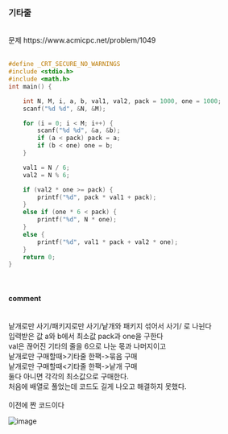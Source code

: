 ### 기타줄

<br>
문제 https://www.acmicpc.net/problem/1049
<br>
<br>


```C
#define _CRT_SECURE_NO_WARNINGS
#include <stdio.h>
#include <math.h>
int main() {

	int N, M, i, a, b, val1, val2, pack = 1000, one = 1000;
	scanf("%d %d", &N, &M);

	for (i = 0; i < M; i++) {
		scanf("%d %d", &a, &b);
		if (a < pack) pack = a;
		if (b < one) one = b;
	}

	val1 = N / 6;
	val2 = N % 6;

	if (val2 * one >= pack) {
		printf("%d", pack * val1 + pack);
	}
	else if (one * 6 < pack) {
		printf("%d", N * one);
	}
	else {
		printf("%d", val1 * pack + val2 * one);
	}
	return 0;
}
```

<br>

####  comment
<br>
낱개로만 사기/패키지로만 사기/낱개와 패키지 섞어서 사기/ 로 나뉜다<br>
입력받은 값 a와 b에서 최소값 pack과 one을 구한다<br>
val은 끊어진 기타의 줄을 6으로 나눈 몫과 나머지이고<br>
낱개로만 구매할때>기타줄 한팩->묶음 구매<br>
낱개로만 구매할때<기타줄 한팩->낱개 구매<br>
둘다 아니면 각각의 최소값으로 구매한다.<br>
처음에 배열로 풀었는데 코드도 길게 나오고 해결하지 못했다.<br>
<br>
이전에 짠 코드이다
<br>

![image](https://user-images.githubusercontent.com/84511374/135136953-b8a8ac62-d598-4bb2-8d4d-f1aec79ae19d.png)

